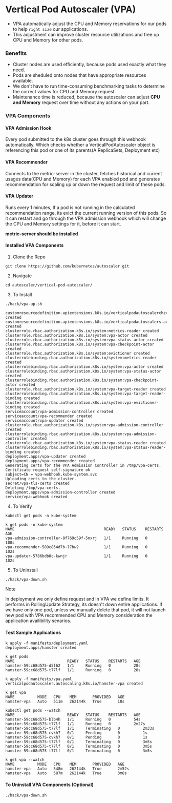 # Vertical Pod Autoscaler (VPA)

- VPA automatically adjust the CPU and Memory reservations for our pods to help ```right size``` our applications.
- This adjustment can improve cluster resource utilizations and free up CPU and Memory for other pods.

### Benefits
- Cluster nodes are used efficiently, because pods used exactly what they need.
- Pods are sheduled onto nodes that have appropriate resources available.
- We don't have to run time-consuming benchmarking tasks to determine the correct values for CPU and Memory request.
- Maintenance time is reduced, because the autoscaler can adjust **CPU and Memory** request over time without any actions on your part.

### VPA Components

#### VPA Admission Hook 
Every pod submitted to the k8s cluster goes through this webhook automatically. Which checks whether a VerticalPodAutoscaler object is referencing this pod or one of its parents(A ReplicaSets, Deployment etc)

#### VPA Recommender
Connects to the metric-server in the cluster, fetches historical and current usages data(CPU and Memory) for each VPA enabled pod and generates recommendation for scaling up or down the request and limit of these pods.

#### VPA Updater
Runs every 1 minutes, If a pod is not running in the calculated recommendation range, its evict the current running version of this pods. So it can restart and go through the VPA admission webhook which will change the CPU and Memory settings for it, before it can start.

**metric-server should be installed**

#### Installed VPA Components

1. Clone the Repo

```
git clone https://github.com/kubernetes/autoscaler.git
```

2. Navigate 
```
cd autoscaler/vertical-pod-autoscaler/
```

3. To Install 
```
./hack/vpa-up.sh

customresourcedefinition.apiextensions.k8s.io/verticalpodautoscalercheckpoints.autoscaling.k8s.io created
customresourcedefinition.apiextensions.k8s.io/verticalpodautoscalers.autoscaling.k8s.io created
clusterrole.rbac.authorization.k8s.io/system:metrics-reader created
clusterrole.rbac.authorization.k8s.io/system:vpa-actor created
clusterrole.rbac.authorization.k8s.io/system:vpa-status-actor created
clusterrole.rbac.authorization.k8s.io/system:vpa-checkpoint-actor created
clusterrole.rbac.authorization.k8s.io/system:evictioner created
clusterrolebinding.rbac.authorization.k8s.io/system:metrics-reader created
clusterrolebinding.rbac.authorization.k8s.io/system:vpa-actor created
clusterrolebinding.rbac.authorization.k8s.io/system:vpa-status-actor created
clusterrolebinding.rbac.authorization.k8s.io/system:vpa-checkpoint-actor created
clusterrole.rbac.authorization.k8s.io/system:vpa-target-reader created
clusterrolebinding.rbac.authorization.k8s.io/system:vpa-target-reader-binding created
clusterrolebinding.rbac.authorization.k8s.io/system:vpa-evictioner-binding created
serviceaccount/vpa-admission-controller created
serviceaccount/vpa-recommender created
serviceaccount/vpa-updater created
clusterrole.rbac.authorization.k8s.io/system:vpa-admission-controller created
clusterrolebinding.rbac.authorization.k8s.io/system:vpa-admission-controller created
clusterrole.rbac.authorization.k8s.io/system:vpa-status-reader created
clusterrolebinding.rbac.authorization.k8s.io/system:vpa-status-reader-binding created
deployment.apps/vpa-updater created
deployment.apps/vpa-recommender created
Generating certs for the VPA Admission Controller in /tmp/vpa-certs.
Certificate request self-signature ok
subject=CN = vpa-webhook.kube-system.svc
Uploading certs to the cluster.
secret/vpa-tls-certs created
Deleting /tmp/vpa-certs.
deployment.apps/vpa-admission-controller created
service/vpa-webhook created
```

4. To Verify
```
kubectl get pods -n kube-system

k get pods -n kube-system
NAME                                       READY   STATUS    RESTARTS      AGE
vpa-admission-controller-8f769c59f-5nxrj   1/1     Running   0             100s
vpa-recommender-589c854d7b-l7bw2           1/1     Running   0             102s
vpa-updater-5786bdb8c-kwnjr                1/1     Running   0             102s
```

5. To Uninstall
```
./hack/vpa-down.sh
```

> [!Note]
> In deployment we only define request and in VPA we define limits.
> It performs in RollingUpdate Strategy, its doesn't down entire applications.
> If we have only one pod, unless we manually delete that pod, it will not launch new pod with VPA recommended CPU and Memory consideration the application availibility senarios.

#### Test Sample Applications

```
k apply -f manifests/deployment.yaml 
deployment.apps/hamster created

k get pods
NAME                       READY   STATUS    RESTARTS   AGE
hamster-59cc68d575-d5l62   1/1     Running   0          28s
hamster-59cc68d575-t77lf   1/1     Running   0          28s
```

```
k apply -f manifests/vpa.yaml 
verticalpodautoscaler.autoscaling.k8s.io/hamster-vpa created

k get vpa
NAME          MODE   CPU    MEM       PROVIDED   AGE
hamster-vpa   Auto   511m   262144k   True       18s
```

```
kubectl get pods --watch
NAME                       READY   STATUS    RESTARTS   AGE
hamster-59cc68d575-blb4h   1/1     Running   0          54s
hamster-59cc68d575-t77lf   1/1     Running   0          2m27s
hamster-59cc68d575-t77lf   1/1     Terminating   0          2m33s
hamster-59cc68d575-cvkh7   0/1     Pending       0          1s
hamster-59cc68d575-cvkh7   0/1     Pending       0          1s
hamster-59cc68d575-t77lf   0/1     Terminating   0          3m5s
hamster-59cc68d575-t77lf   0/1     Terminating   0          3m5s
hamster-59cc68d575-t77lf   0/1     Terminating   0          3m5s
```

```
k get vpa --watch
NAME          MODE   CPU    MEM       PROVIDED   AGE
hamster-vpa   Auto   548m   262144k   True       2m52s
hamster-vpa   Auto   587m   262144k   True       3m8s
```

#### To Uninstall VPA Components (Optional)

```
./hack/vpa-down.sh 

```